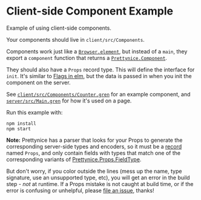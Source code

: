 # Client-side Component Example

Example of using client-side components.

Your components should live in `client/src/Components`.

Components work just like a [`Browser.element`](https://packages.gren-lang.org/package/gren-lang/browser/version/3.0.0/module/Browser#element),
but instead of a `main`, they export a `component` function that returns a [`Prettynice.Component`](https://github.com/blaix/prettynice/blob/main/src/Prettynice/Component.gren).

They should also have a `Props` record type.
This will define the interface for `init`.
It's similar to [Flags in elm](https://guide.elm-lang.org/interop/flags),
but the data is passed in when you init the component on the server.

See [`client/src/Components/Counter.gren`](client/src/Components.Counter.gren) for an example component,
and [`server/src/Main.gren`](server/src/Main.gren) for how it's used on a page.

Run this example with:

```
npm install
npm start
```

**Note:** Prettynice has a parser that looks for your Props to generate the corresponding server-side types and encoders,
so it must be a [record](https://gren-lang.org/book/syntax/records.html) named `Props`,
and only contain fields with types that match one of the corresponding variants of [Prettynice.Props.FieldType](https://github.com/blaix/prettynice/blob/main/src/Prettynice/Props.gren).

But don't worry, if you color outside the lines (mess up the name, type
signature, use an unsupported type, etc), you will get an error in the build
step - _not_ at runtime. If a Props mistake is not caught at build time, or if
the error is confusing or unhelpful, please
[file an issue](https://github.com/blaix/prettynice/issues), thanks!


